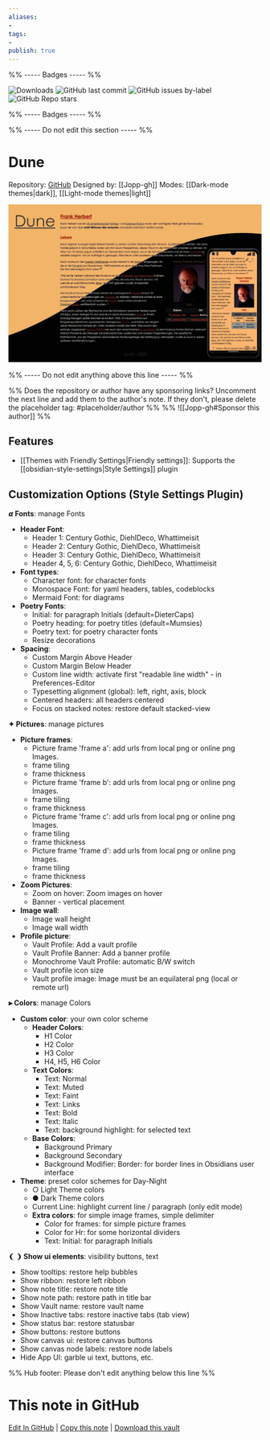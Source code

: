 ```yaml
---
aliases:
- 
tags: 
- 
publish: true
---
```


%% ----- Badges ----- %%

![Downloads](https://img.shields.io/badge/downloads-685-573E7A?style=for-the-badge&logo=)
![GitHub last commit](https://img.shields.io/github/last-commit/Jopp-gh/Obsidian-Dune84?color=573E7A&label=last%20update&logo=github&style=for-the-badge)
![GitHub issues by-label](https://img.shields.io/github/issues/Jopp-gh/Obsidian-Dune84/help%20wanted?color=573E7A&logo=github&style=for-the-badge) 
![GitHub Repo stars](https://img.shields.io/github/stars/Jopp-gh/Obsidian-Dune84?color=573E7A&logo=github&style=for-the-badge)

%% ----- Badges ----- %%

%% ----- Do not edit this section ----- %%

# Dune

Repository: [GitHub](https://github.com/Jopp-gh/Obsidian-Dune84)
Designed by: [[Jopp-gh]]
Modes: [[Dark-mode themes|dark]], [[Light-mode themes|light]]



![screenshot](https://github.com/Jopp-gh/Obsidian-Dune84/raw/master/Dune-Obsidian.jpg)

%% ----- Do not edit anything above this line ----- %% 

%% Does the repository or author have any sponsoring links? Uncomment the next line and add them to the author's note. If they don't, please delete the placeholder tag: #placeholder/author %%
%% ![[Jopp-gh#Sponsor this author]] %%


## Features

- [[Themes with Friendly Settings|Friendly settings]]: Supports the [[obsidian-style-settings|Style Settings]] plugin

## Customization Options (Style Settings Plugin) 

**𝞪 Fonts**: manage Fonts
- **Header Font**: 
    - Header 1: Century Gothic, DiehlDeco, Whattimeisit
    - Header 2: Century Gothic, DiehlDeco, Whattimeisit
    - Header 3: Century Gothic, DiehlDeco, Whattimeisit
    - Header 4, 5, 6: Century Gothic, DiehlDeco, Whattimeisit
- **Font types**: 
    - Character font: for character fonts
    - Monospace Font: for yaml headers, tables, codeblocks
    - Mermaid Font: for diagrams
- **Poetry Fonts**: 
    - Initial: for paragraph Initials (default=DieterCaps)
    - Poetry heading: for poetry titles (default=Mumsies)
    - Poetry text: for poetry character fonts
    - Resize decorations
- **Spacing**: 
    - Custom Margin Above Header
    - Custom Margin Below Header
    - Custom line width: activate first "readable line width" - in Preferences-Editor
    - Typesetting alignment (global): left, right, axis, block
    - Centered headers: all headers centered
    - Focus on stacked notes: restore default stacked-view

**✦ Pictures**: manage pictures
- **Picture frames**: 
    - Picture frame 'frame a': add urls from local png or online png Images.
    - frame tiling
    - frame thickness
    - Picture frame 'frame b': add urls from local png or online png Images.
    - frame tiling
    - frame thickness
    - Picture frame 'frame c': add urls from local png or online png Images.
    - frame tiling
    - frame thickness
    - Picture frame 'frame d': add urls from local png or online png Images.
    - frame tiling
    - frame thickness
- **Zoom Pictures**: 
    - Zoom on hover: Zoom images on hover
    - Banner - vertical placement
- **Image wall**: 
    - Image wall height
    - Image wall width
- **Profile picture**: 
    - Vault Profile: Add a vault profile
    - Vault Profile Banner: Add a banner profile
    - Monochrome Vault Profile: automatic B/W switch
    - Vault profile icon size
    - Vault profile image: Image must be an equilateral png (local or remote url)

**⫸ Colors**: manage Colors
- **Custom color**: your own color scheme
    - **Header Colors**: 
        - H1 Color
        - H2 Color
        - H3 Color
        - H4, H5, H6 Color
    - **Text Colors**: 
        - Text: Normal
        - Text: Muted
        - Text: Faint
        - Text: Links
        - Text: Bold
        - Text: Italic
        - Text: background highlight: for selected text
    - **Base Colors**: 
        - Background Primary
        - Background Secondary
        - Background Modifier: Border: for border lines in Obsidians user interface
- **Theme**: preset color schemes for Day-Night
    - ○ Light Theme colors
    - ● Dark Theme colors
    - Current Line: highlight current line / paragraph (only edit mode)
    - **Extra colors**: for simple image frames, simple delimiter
        - Color for frames: for simple picture frames
        - Color for Hr: for some horizontal dividers
        - Text: Initial: for paragraph Initials

**❨ ❩ Show ui elements**: visibility buttons, text
- Show tooltips: restore help bubbles
- Show ribbon: restore left ribbon
- Show note title: restore note title
- Show note path: restore path in title bar
- Show Vault name: restore vault name
- Show Inactive tabs: restore inactive tabs (tab view)
- Show status bar: restore statusbar
- Show buttons: restore buttons
- Show canvas ui: restore canvas buttons
- Show canvas node labels: restore node labels
- Hide App UI: garble ui text, buttons, etc.


%% Hub footer: Please don't edit anything below this line %%

# This note in GitHub

<span class="git-footer">[Edit In GitHub](https://github.dev/obsidian-community/obsidian-hub/blob/main/02%20-%20Community%20Expansions/02.05%20All%20Community%20Expansions/Themes/Dune.md "git-hub-edit-note") | [Copy this note](https://raw.githubusercontent.com/obsidian-community/obsidian-hub/main/02%20-%20Community%20Expansions/02.05%20All%20Community%20Expansions/Themes/Dune.md "git-hub-copy-note") | [Download this vault](https://github.com/obsidian-community/obsidian-hub/archive/refs/heads/main.zip "git-hub-download-vault") </span>
